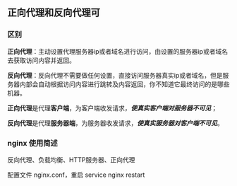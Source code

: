 ## 正向代理和反向代理可 ##

### 区别 ###

**正向代理**：主动设置代理服务器ip或者域名进行访问，由设置的服务器ip或者域名去获取访问内容并返回。

**反向代理**：反向代理不需要做任何设置，直接访问服务器真实ip或者域名，但是服务器内部会自动根据访问内容进行跳转及内容返回，你不知道它最终访问的是哪些机器。

**正向代理**是代理**客户端**，为客户端收发请求，***使真实客户端对服务器不可见***；

**反向代理**是代理**服务器端**，为服务器收发请求，***使真实服务器对客户端不可见***。

### nginx 使用简述 ###

反向代理、负载均衡、HTTP服务器、正向代理

配置文件 nginx.conf，重启 service nginx restart

